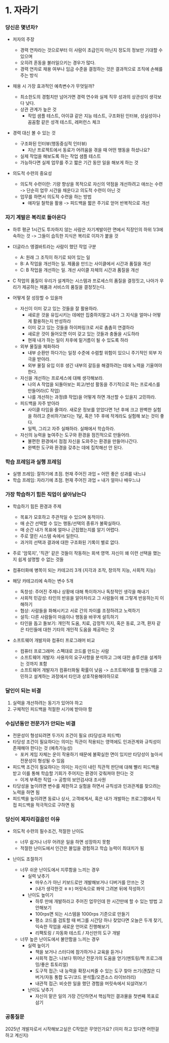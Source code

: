 # 1. 자라기
### 당신은 몇년차?
- 저자의 주장
  - 경력 연차라는 것으로부터 이 사람이 초급인지 아닌지 정도의 정보만 기대할 수 있으며
  - 오히려 혼동을 불러일으키는 경우가 많다.
  - 경력 연차로 채용 여부나 임금 수준을 결정하는 것은 결과적으로 조직에 손해를 주는 방식

- 채용 시 가장 효과적인 예측변수가 무엇일까?
    - 최소한도의 경험치만 넘어가면 경력 연수와 실제 직무 성과의 상관성이 생각보다 낮다.
    - 상관 관계가 높은 것
      - 작업 샘플 테스트, 아이큐 같은 지능 테스트, 구조화된 인터뷰, 성실성이나 꼼꼼함 같은 성격 테스트, 레퍼런스 체크

- 경력 대신 볼 수 있는 것
  - 구조화된 인터뷰(행동중심적 인터뷰)
    - 지난 프로젝트에서 동료가 어려움을 겪을 때 어떤 행동을 하셨나요?
  - 실제 작업을 해보도록 하는 작업 샘플 테스트
  - 가능하다면 실제 업무를 주고 짧은 기간 동안 일을 해보게 하는 것

- 의도적 수련의 중요성
  - 의도적 수련이란: 기량 향상을 목적으로 자신의 약점을 개선하려고 애쓰는 수련 -> 단순히 업무 시간을 채운다고 의도적 수련이 아닌 것
  - 업무를 하면서 의도적 수련을 하는 방법
    - 애자일 철학을 활용 -> 피드백을 짧은 주기로 얻어 반복적으로 개선

### 자기 계발은 복리로 돌아온다
- 하루 평균 1시간도 투자하지 않는 사람은 자기계발이란 면에서 직장인의 하위 1/3에 속하는 것 -> 그들이 습득한 지식은 복리로 이자가 붙을 것
- 더글라스 엥겔바트라는 사람이 했던 작업 구분
  - A: 원래 그 조직이 하기로 되어 있는 일
  - B: A 작업을 개선하는 일. 제품을 만드는 사이클에서 시간과 품질을 개선
  - C: B 작업을 개선하는 일. 개선 사이클 자체의 시간과 품질을 개선
- C 작업의 품질이 우리가 설계하는 시스템과 프로세스의 품질을 결정짓고, 나아가 우리가 제공하는 제품과 서비스의 품질을 결정짓는다.

- 어떻게 잘 성장할 수 있을까
  - 자신이 이미 갖고 있는 것들을 잘 활용하라.
    - 새로운 것을 유입시키는 데에만 집중하지말고 내가 그 지식을 얼마나 어떻게 활용하는지 반성하라
    - 이미 갖고 있는 것들을 하이퍼링크로 서로 촘촘히 연결하라
    - 새로운 것이 들어오면 이미 갖고 있는 것들과 충돌을 시도하라
    - 현재 내가 하는 일이 차후에 밑거름이 될 수 있도록 하라
  - 외부 물질을 체화하라
    - 내부 순환만 하다가는 일정 수준에 수렴할 위험이 있으니 주기적인 외부 자극을 받아라.
    - 외부 물질 유입 이후 생긴 내부의 갈등을 해결하려는 데에 노력을 기울여야한다.
  - 자신을 개선하는 프로세스에 대해 생각해보라.
    - 나의 A 작업을 되돌아보는 회고/반성 활동을 주기적으로 하는 프로세스를 만들어라(C 작업)
    - 나를 개선하는 과정(B 작업)을 어떻게 하면 개선할 수 있을지 고민하라.
  - 피드백을 자주 받아라
    - 사이클 타임을 줄여라. 새로운 정보를 얻었다면 1년 후에 크고 완벽한 실험을 하려고 준비하기보다는 1달, 혹은 1주 후에 작게라도 실험해 보는 것이 좋다.
    - 일찍, 그리고 자주 실패하라. 실패에서 학습하라.
  - 자신의 능력을 높여주는 도구와 환경을 점진적으로 만들어라.
    - 불편한 환경에서 점점 자신을 도와주는 환경을 만들어나간다.
    - 완벽한 도구와 환경을 갖추는 데에 집착해선 안 된다.

### 학습 프레임과 실행 프레임
- 실행 프레임: 잘하기에 초점. 현재 주어진 과업 = 어떤 좋은 성과를 내느냐
- 학습 프레임: 자라기에 초점. 현재 주어진 과업 = 내가 얼마나 배우느냐

### 가장 학습하기 힘든 직업이 살아남는다
- 학습하기 힘든 환경과 주제
  - 목표가 모호하고 주관적일 수 있으며 동적이다.
  - 매 순간 선택할 수 있는 행동/선택의 종류가 불확실하다.
  - 매 순간 내가 목표에 얼마나 근접했는지를 알기 어렵다.
  - 주로 열린 시스템 속에서 일한다.
  - 과거의 선택과 결과에 대한 구조화된 기록이 별로 없다.
- 주로 '암묵지', '직관' 같은 것들이 작동하는 회색 영역. 자신이 왜 이런 선택을 했는지 쉽게 설명할 수 없는 것들

- 컴퓨터화에 병목이 되는 카테고리 3개 (지각과 조작, 창의적 지능, 사회적 지능)
- 해당 카테고리에 속하는 변수 5개
  - 독창성: 주어진 주제나 상황에 대해 특이하거나 독창적인 생각을 해내기
  - 사회적 민감성: 타인의 반응을 알아차리고 그 사람들이 왜 그렇게 반응하는지 이해하기
  - 협상: 사람들을 화해시키고 서로 간의 차이를 조정하려고 노력하기
  - 설득: 다른 사람들이 마음이나 행동을 바꾸게 설득하기
  - 타인을 돕고 돌보기: 개인적 도움, 치료, 감정적 지지, 혹은 동료, 고객, 환자 같은 타인들에 대한 기타의 개인적 도움을 제공하는 것

- 소프트웨어 개발자와 컴퓨터 프로그래머 비교
  - 컴퓨터 프로그래머: 스펙대로 코드를 만드는 사람
  - 소프트웨어 개발자: 사용자의 요구사항을 분석하고 그에 대한 솔루션을 설계하는 것까지 포함
  - 소프트웨어 개발자가 컴퓨터화될 확률이 낮음 -> 소프트웨어를 뭘 만들지를 고민하고 설계하는 과정에서 타인과 상호작용해야하므로

### 달인이 되는 비결
1. 실력을 개선하려는 동기가 있어야 하고
2. 구체적인 피드백을 적절한 시기에 받아야 함

### 수십년동안 전문가가 안되는 비결
- 전문성이 형성되려면 두가지 조건이 필요 (타당성과 피드백)
- 타당성 조건이 필요하다는 의미는 직관이 적용되는 영역에도 인과관계와 규칙성이 존재해야 한다는 것 (예측가능성)
  - 포커 게임 자체는 운이 작용하기 때문에 불확실한 면이 있지만 타당성이 높아서 전문성이 형성될 수 있음
- 피드백 조건이 필요하다는 의미는 자신이 내린 직관적 판단에 대해 빨리 피드백을 받고 이를 통해 학습할 기회가 주어지는 환경이 갖춰져야 한다는 것
  - 이게 부족한 직업 -> 공항의 보안검사대 조사원
- 타당성을 높이려면 변수를 제한하고 실험을 하면서 규칙성과 인과관계를 찾으려는 노력을 하면 됨
- 피드백을 높이려면 동료나 상사, 고객에게서, 혹은 내가 개발하는 프로그램에서 직접 피드백을 적극적으로 구하면 됨

### 당신이 제자리걸음인 이유
- 의도적 수련의 필수조건, 적절한 난이도
  - 너무 쉽거나 너무 어려운 일을 하면 성장하지 못함
  - 적절한 난이도에서 인간은 몰입을 경험하고 학습 능력이 최대치가 됨

- 난이도 조절하기
  - 너무 쉬운 난이도에서 지루함을 느끼는 경우
    - 실력 낮추기
      - 마우스가 아닌 키보드로만 개발해보거나 디버거를 안쓰는 것
      - (내가 생각한것 ㅎㅎ) 머릿속으로 쫘악 그려본 뒤에 작성하기
    - 난이도 높이기
      - 하루 만에 개발하라고 주어진 업무인데 한 시간만에 할 수 있는 방법 고안해보기
      - 100rps면 되는 시스템을 1000rps 기준으로 만들기
      - 평소 코드를 검토할 때 버그를 시간당 하나 찾았다면 오늘은 두개 찾기, 익숙한 작업을 새로운 언어로 진행해보기
      - 리팩토링 / 자동화 테스트 / 자신만의 도구 개발
  - 너무 높은 난이도에서 불안함을 느끼는 경우
    - 실력 높이기
      - 책을 보거나 스터디에 참가하거나 교육을 듣거나
      - 사회적 접근: 나보다 뛰어난 전문가의 도움을 얻기(멘토링/짝 프로그래밍/좋은 튜토리얼)
      - 도구적 접근: 내 능력을 확장시켜줄 수 있는 도구 찾아 쓰기(괜찮은 디버거/자동 통합 도구/코드 분석툴/오픈소스 라이브러리)
      - 내관적 접근: 비슷한 일을 했던 경험을 머릿속에서 되살려보기
    - 난이도 낮추기
      - 자신이 맡은 일의 가장 간단하면서 핵심적인 결과물을 첫번째 목표로 삼기

### 공통질문
2025년 개발자로서 시작해보고싶은 C작업은 무엇인가요? (이미 하고 있다면 어떤걸 하고 계신지)